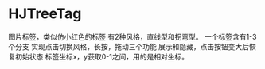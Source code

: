 # HJTreeTag
图片标签，类似仿小红色的标签
有2种风格，直线型和拐弯型。
一个标签含有1-3个分支
实现点击切换风格，长按，拖动三个功能
展示和隐藏，点击按钮变大后恢复初始状态
标签坐标x，y获取0-1之间，用的是相对坐标。
